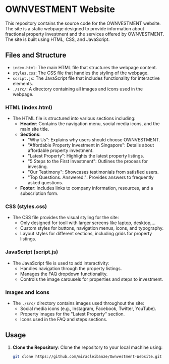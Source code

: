# OWNVESTMENT Website

This repository contains the source code for the OWNVESTMENT website. The site is a static webpage designed to provide information about fractional property investment and the services offered by OWNVESTMENT. The site is built using HTML, CSS, and JavaScript.

## Files and Structure

- `index.html`: The main HTML file that structures the webpage content.
- `styles.css`: The CSS file that handles the styling of the webpage.
- `script.js`: The JavaScript file that includes functionality for interactive elements.
- `./src/`: A directory containing all images and icons used in the webpage.

### HTML (index.html)
- The HTML file is structured into various sections including:
  - **Header**: Contains the navigation menu, social media icons, and the main site title.
  - **Sections**: 
    - "Why Us": Explains why users should choose OWNVESTMENT.
    - "Affordable Property Investment in Singapore": Details about affordable property investment.
    - "Latest Property": Highlights the latest property listings.
    - "5 Steps to the First Investment": Outlines the process for investing.
    - "Our Testimony": Showcases testimonials from satisfied users.
    - "Top Questions. Answered.": Provides answers to frequently asked questions.
  - **Footer**: Includes links to company information, resources, and a subscription form.

### CSS (styles.css)
- The CSS file provides the visual styling for the site:
  - Only designed for tooll with larger screens like laptop, desktop,...
  - Custom styles for buttons, navigation menus, icons, and typography.
  - Layout styles for different sections, including grids for property listings.

### JavaScript (script.js)
- The JavaScript file is used to add interactivity:
  - Handles navigation through the property listings.
  - Manages the FAQ dropdown functionality.
  - Controls the image carousels for properties and steps to investment.

### Images and Icons
- The `./src/` directory contains images used throughout the site:
  - Social media icons (e.g., Instagram, Facebook, Twitter, YouTube).
  - Property images for the "Latest Property" section.
  - Icons used in the FAQ and steps sections.

## Usage

1. **Clone the Repository**:
   Clone the repository to your local machine using:
   ```bash
   git clone https://github.com/miracleibanze/Ownvestment-Website.git
